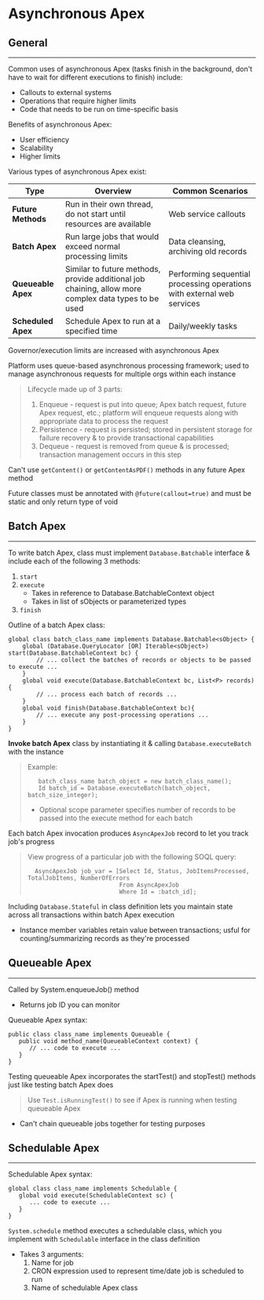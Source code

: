 # Asynchronous Apex

## General

---

Common uses of asynchronous Apex (tasks finish in the background, don't have to wait for different executions to finish) include:

- Callouts to external systems
- Operations that require higher limits
- Code that needs to be run on time-specific basis

Benefits of asynchronous Apex:

- User efficiency
- Scalability
- Higher limits

Various types of asynchronous Apex exist:

| **Type** | **Overview** | **Common Scenarios** |
| --- | --- | --- |
| **Future Methods** | Run in their own thread, do not start until resources are available | Web service callouts |
| **Batch Apex** | Run large jobs that would exceed normal processing limits | Data cleansing, archiving old records |
| **Queueable Apex** | Similar to future methods, provide additional job chaining, allow more complex data types to be used | Performing sequential processing operations with external web services |
| **Scheduled Apex** | Schedule Apex to run at a specified time | Daily/weekly tasks |

Governor/execution limits are increased with asynchronous Apex  

Platform uses queue-based asynchronous processing framework; used to manage asynchronous requests for multiple orgs within each instance

> Lifecycle made up of 3 parts:
>
> 1. Enqueue - request is put into queue; Apex batch request, future Apex request, etc.; platform will enqueue requests along with appropriate data to process the request
> 2. Persistence - request is persisted; stored in persistent storage for failure recovery & to provide transactional capabilities
> 3. Dequeue - request is removed from queue & is processed; transaction management occurs in this step

Can't use `getContent()` or `getContentAsPDF()` methods in any future Apex method

Future classes must be annotated with `@future(callout=true)` and must be static and only return type of void

## Batch Apex

---

To write batch Apex, class must implement `Database.Batchable` interface & include each of the following 3 methods:

1. `start`
2. `execute`
   - Takes in reference to Database.BatchableContext object
   - Takes in list of sObjects or parameterized types
3. `finish`

Outline of a batch Apex class:

    global class batch_class_name implements Database.Batchable<sObject> {
        global (Database.QueryLocator [OR] Iterable<sObject>) start(Database.BatchableContext bc) {
            // ... collect the batches of records or objects to be passed to execute ...
        }
        global void execute(Database.BatchableContext bc, List<P> records){
            // ... process each batch of records ...
        }
        global void finish(Database.BatchableContext bc){
            // ... execute any post-processing operations ...
        }
    }

**Invoke batch Apex** class by instantiating it & calling `Database.executeBatch` with the instance

> Example:
>
>        batch_class_name batch_object = new batch_class_name();
>        Id batch_id = Database.executeBatch(batch_object, batch_size_integer);
>
> - Optional scope parameter specifies number of records to be passed into the execute method for each batch

Each batch Apex invocation produces `AsyncApexJob` record to let you track job's progress

> View progress of a particular job with the following SOQL query:
>
>       AsyncApexJob job_var = [Select Id, Status, JobItemsProcessed, TotalJobItems, NumberOfErrors 
>                               From AsyncApexJob
>                               Where Id = :batch_id];

Including `Database.Stateful` in class definition lets you maintain state across all transactions within batch Apex execution

- Instance member variables retain value between transactions; usful for counting/summarizing records as they're processed

## Queueable Apex

---

Called by System.enqueueJob() method

- Returns job ID you can monitor

Queueable Apex syntax:

    public class class_name implements Queueable {
       public void method_name(QueueableContext context) {
          // ... code to execute ...
       }
    }

Testing queueable Apex incorporates the startTest() and stopTest() methods just like testing batch Apex does

> Use `Test.isRunningTest()` to see if Apex is running when testing queueable Apex

- Can't chain queueable jobs together for testing purposes

## Schedulable Apex

---

Schedulable Apex syntax:

    global class class_name implements Schedulable {
       global void execute(SchedulableContext sc) {
          ... code to execute ...
       }
    }

`System.schedule` method executes a schedulable class, which you implement with `Schedulable` interface in the class definition

- Takes 3 arguments:
  1. Name for job
  2. CRON expression used to represent time/date job is scheduled to run
  3. Name of schedulable Apex class
